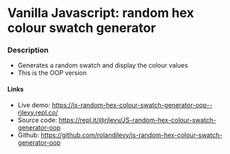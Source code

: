 # Vanilla Javascript: random hex colour swatch generator

### Description
- Generates a random swatch and display the colour values
- This is the OOP version

#### Links
- Live demo: https://js-random-hex-colour-swatch-generator-oop--rjlevy.repl.co/
- Source code: https://repl.it/@rjlevy/JS-random-hex-colour-swatch-generator-oop
- Github: https://github.com/rolandjlevy/js-random-hex-colour-swatch-generator-oop
